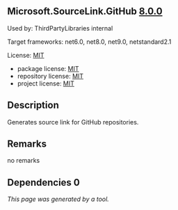 Microsoft.SourceLink.GitHub [8.0.0](https://www.nuget.org/packages/Microsoft.SourceLink.GitHub/8.0.0)
--------------------

Used by: ThirdPartyLibraries internal

Target frameworks: net6.0, net8.0, net9.0, netstandard2.1

License: [MIT](../../../../licenses/mit) 

- package license: [MIT](https://licenses.nuget.org/MIT) 
- repository license: [MIT](https://github.com/dotnet/sourcelink) 
- project license: [MIT](https://github.com/dotnet/sourcelink) 

Description
-----------
Generates source link for GitHub repositories.

Remarks
-----------
no remarks


Dependencies 0
-----------


*This page was generated by a tool.*